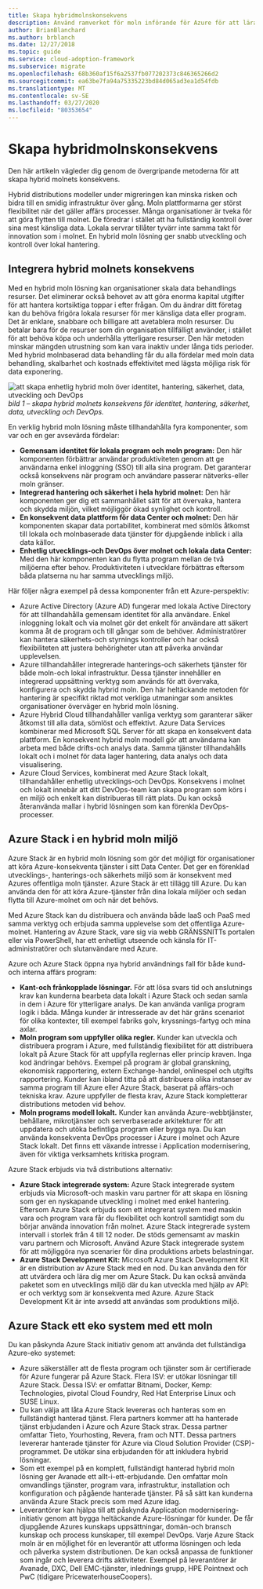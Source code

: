 ```yaml
---
title: Skapa hybridmolnskonsekvens
description: Använd ramverket för moln införande för Azure för att lära dig hur du definierar metoden för att skapa hybrid molnets konsekvens.
author: BrianBlanchard
ms.author: brblanch
ms.date: 12/27/2018
ms.topic: guide
ms.service: cloud-adoption-framework
ms.subservice: migrate
ms.openlocfilehash: 68b360af15f6a2537fb077202373c846365266d2
ms.sourcegitcommit: ea63be7fa94a75335223bd84d065ad3ea1d54fdb
ms.translationtype: MT
ms.contentlocale: sv-SE
ms.lasthandoff: 03/27/2020
ms.locfileid: "80353654"
---
```

<!-- cSpell:ignore ISVs Bitnami Yourhosting Revera Avanade Pulsant PricewaterhouseCoopers Pointnext -->

# <a name="create-hybrid-cloud-consistency"></a>Skapa hybridmolnskonsekvens

Den här artikeln vägleder dig genom de övergripande metoderna för att skapa hybrid molnets konsekvens.

Hybrid distributions modeller under migreringen kan minska risken och bidra till en smidig infrastruktur över gång. Moln plattformarna ger störst flexibilitet när det gäller affärs processer. Många organisationer är tveka för att göra flytten till molnet. De föredrar i stället att ha fullständig kontroll över sina mest känsliga data. Lokala servrar tillåter tyvärr inte samma takt för innovation som i molnet. En hybrid moln lösning ger snabb utveckling och kontroll över lokal hantering.

## <a name="integrate-hybrid-cloud-consistency"></a>Integrera hybrid molnets konsekvens

Med en hybrid moln lösning kan organisationer skala data behandlings resurser. Det eliminerar också behovet av att göra enorma kapital utgifter för att hantera kortsiktiga toppar i efter frågan. Om du ändrar ditt företag kan du behöva frigöra lokala resurser för mer känsliga data eller program. Det är enklare, snabbare och billigare att avetablera moln resurser. Du betalar bara för de resurser som din organisation tillfälligt använder, i stället för att behöva köpa och underhålla ytterligare resurser. Den här metoden minskar mängden utrustning som kan vara inaktiv under långa tids perioder. Med hybrid molnbaserad data behandling får du alla fördelar med moln data behandling, skalbarhet och kostnads effektivitet med lägsta möjliga risk för data exponering.

![att skapa enhetlig hybrid moln över identitet, hantering, säkerhet, data, utveckling och DevOps](../../_images/hybrid-consistency.png)
*bild 1 – skapa hybrid molnets konsekvens för identitet, hantering, säkerhet, data, utveckling och DevOps.*

En verklig hybrid moln lösning måste tillhandahålla fyra komponenter, som var och en ger avsevärda fördelar:

- **Gemensam identitet för lokala program och moln program:** Den här komponenten förbättrar användar produktiviteten genom att ge användarna enkel inloggning (SSO) till alla sina program. Det garanterar också konsekvens när program och användare passerar nätverks-eller moln gränser.
- **Integrerad hantering och säkerhet i hela hybrid molnet:** Den här komponenten ger dig ett sammanhållet sätt för att övervaka, hantera och skydda miljön, vilket möjliggör ökad synlighet och kontroll.
- **En konsekvent data plattform för data Center och molnet:** Den här komponenten skapar data portabilitet, kombinerat med sömlös åtkomst till lokala och molnbaserade data tjänster för djupgående inblick i alla data källor.
- **Enhetlig utvecklings-och DevOps över molnet och lokala data Center:** Med den här komponenten kan du flytta program mellan de två miljöerna efter behov. Produktiviteten i utvecklare förbättras eftersom båda platserna nu har samma utvecklings miljö.

Här följer några exempel på dessa komponenter från ett Azure-perspektiv:

- Azure Active Directory (Azure AD) fungerar med lokala Active Directory för att tillhandahålla gemensam identitet för alla användare. Enkel inloggning lokalt och via molnet gör det enkelt för användare att säkert komma åt de program och till gångar som de behöver. Administratörer kan hantera säkerhets-och styrnings kontroller och har också flexibiliteten att justera behörigheter utan att påverka användar upplevelsen.
- Azure tillhandahåller integrerade hanterings-och säkerhets tjänster för både moln-och lokal infrastruktur. Dessa tjänster innehåller en integrerad uppsättning verktyg som används för att övervaka, konfigurera och skydda hybrid moln. Den här heltäckande metoden för hantering är specifikt riktad mot verkliga utmaningar som ansiktes organisationer överväger en hybrid moln lösning.
- Azure Hybrid Cloud tillhandahåller vanliga verktyg som garanterar säker åtkomst till alla data, sömlöst och effektivt. Azure Data Services kombinerar med Microsoft SQL Server för att skapa en konsekvent data plattform. En konsekvent hybrid moln modell gör att användarna kan arbeta med både drifts-och analys data. Samma tjänster tillhandahålls lokalt och i molnet för data lager hantering, data analys och data visualisering.
- Azure Cloud Services, kombinerat med Azure Stack lokalt, tillhandahåller enhetlig utvecklings-och DevOps. Konsekvens i molnet och lokalt innebär att ditt DevOps-team kan skapa program som körs i en miljö och enkelt kan distribueras till rätt plats. Du kan också återanvända mallar i hybrid lösningen som kan förenkla DevOps-processer.

## <a name="azure-stack-in-a-hybrid-cloud-environment"></a>Azure Stack i en hybrid moln miljö

Azure Stack är en hybrid moln lösning som gör det möjligt för organisationer att köra Azure-konsekventa tjänster i sitt Data Center. Det ger en förenklad utvecklings-, hanterings-och säkerhets miljö som är konsekvent med Azures offentliga moln tjänster. Azure Stack är ett tillägg till Azure. Du kan använda den för att köra Azure-tjänster från dina lokala miljöer och sedan flytta till Azure-molnet om och när det behövs.

Med Azure Stack kan du distribuera och använda både IaaS och PaaS med samma verktyg och erbjuda samma upplevelse som det offentliga Azure-molnet. Hantering av Azure Stack, vare sig via webb GRÄNSSNITTs portalen eller via PowerShell, har ett enhetligt utseende och känsla för IT-administratörer och slutanvändare med Azure.

Azure och Azure Stack öppna nya hybrid användnings fall för både kund-och interna affärs program:

- **Kant-och frånkopplade lösningar.** För att lösa svars tid och anslutnings krav kan kunderna bearbeta data lokalt i Azure Stack och sedan samla in dem i Azure för ytterligare analys. De kan använda vanliga program logik i båda. Många kunder är intresserade av det här gräns scenariot för olika kontexter, till exempel fabriks golv, kryssnings-fartyg och mina axlar.
- **Moln program som uppfyller olika regler.** Kunder kan utveckla och distribuera program i Azure, med fullständig flexibilitet för att distribuera lokalt på Azure Stack för att uppfylla reglernas eller princip kraven. Inga kod ändringar behövs. Exempel på program är global granskning, ekonomisk rapportering, extern Exchange-handel, onlinespel och utgifts rapportering. Kunder kan ibland titta på att distribuera olika instanser av samma program till Azure eller Azure Stack, baserat på affärs-och tekniska krav. Azure uppfyller de flesta krav, Azure Stack kompletterar distributions metoden vid behov.
- **Moln programs modell lokalt.** Kunder kan använda Azure-webbtjänster, behållare, mikrotjänster och serverbaserade arkitekturer för att uppdatera och utöka befintliga program eller bygga nya. Du kan använda konsekventa DevOps processer i Azure i molnet och Azure Stack lokalt. Det finns ett växande intresse i Application modernisering, även för viktiga verksamhets kritiska program.

Azure Stack erbjuds via två distributions alternativ:

- **Azure Stack integrerade system:** Azure Stack integrerade system erbjuds via Microsoft-och maskin varu partner för att skapa en lösning som ger en nyskapande utveckling i molnet med enkel hantering. Eftersom Azure Stack erbjuds som ett integrerat system med maskin vara och program vara får du flexibilitet och kontroll samtidigt som du börjar använda innovation från molnet. Azure Stack integrerade system intervall i storlek från 4 till 12 noder. De stöds gemensamt av maskin varu partnern och Microsoft. Använd Azure Stack integrerade system för att möjliggöra nya scenarier för dina produktions arbets belastningar.
- **Azure Stack Development Kit:** Microsoft Azure Stack Development Kit är en distribution av Azure Stack med en nod. Du kan använda den för att utvärdera och lära dig mer om Azure Stack. Du kan också använda paketet som en utvecklings miljö där du kan utveckla med hjälp av API: er och verktyg som är konsekventa med Azure. Azure Stack Development Kit är inte avsedd att användas som produktions miljö.

## <a name="azure-stack-one-cloud-ecosystem"></a>Azure Stack ett eko system med ett moln

Du kan påskynda Azure Stack initiativ genom att använda det fullständiga Azure-eko systemet:

<!-- cSpell:ignore ISVs Bitnami Yourhosting Revera Avanade Pulsant PricewaterhouseCoopers -->

- Azure säkerställer att de flesta program och tjänster som är certifierade för Azure fungerar på Azure Stack. Flera ISV: er utökar lösningar till Azure Stack. Dessa ISV: er omfattar Bitnami, Docker, Kemp: Technologies, pivotal Cloud Foundry, Red Hat Enterprise Linux och SUSE Linux.
- Du kan välja att låta Azure Stack levereras och hanteras som en fullständigt hanterad tjänst. Flera partners kommer att ha hanterade tjänst erbjudanden i Azure och Azure Stack strax. Dessa partner omfattar Tieto, Yourhosting, Revera, fram och NTT. Dessa partners levererar hanterade tjänster för Azure via Cloud Solution Provider (CSP)-programmet. De utökar sina erbjudanden för att inkludera hybrid lösningar.
- Som ett exempel på en komplett, fullständigt hanterad hybrid moln lösning ger Avanade ett allt-i-ett-erbjudande. Den omfattar moln omvandlings tjänster, program vara, infrastruktur, installation och konfiguration och pågående hanterade tjänster. På så sätt kan kunderna använda Azure Stack precis som med Azure idag.
- Leverantörer kan hjälpa till att påskynda Application modernisering-initiativ genom att bygga heltäckande Azure-lösningar för kunder. De får djupgående Azures kunskaps uppsättningar, domän-och bransch kunskap och process kunskaper, till exempel DevOps. Varje Azure Stack moln är en möjlighet för en leverantör att utforma lösningen och leda och påverka system distributionen. De kan också anpassa de funktioner som ingår och leverera drifts aktiviteter. Exempel på leverantörer är Avanade, DXC, Dell EMC-tjänster, inlednings grupp, HPE Pointnext och PwC (tidigare PricewaterhouseCoopers).
